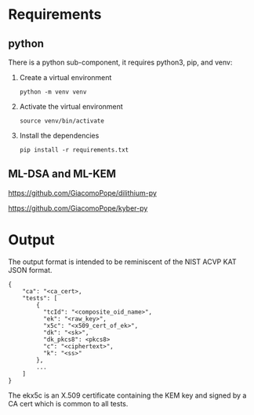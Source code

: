 # Requirements

## python
There is a python sub-component, it requires python3, pip, and venv:

1. Create a virtual environment
    ```shell
    python -m venv venv
    ```
2. Activate the virtual environment
    ```shell
    source venv/bin/activate
    ```
3. Install the dependencies

    ```shell
    pip install -r requirements.txt
    ```

## ML-DSA and ML-KEM

https://github.com/GiacomoPope/dilithium-py

https://github.com/GiacomoPope/kyber-py




# Output

The output format is intended to be reminiscent of the NIST ACVP KAT JSON format.

```
{
    "ca": "<ca_cert>,
    "tests": [
        {
          "tcId": "<composite_oid_name>",
          "ek": "<raw_key>",
          "x5c": "<x509_cert_of_ek>",
          "dk": "<sk>",
          "dk_pkcs8": <pkcs8>
          "c": "<ciphertext>",
          "k": "<ss>"
        },
        ...
    ]
}
```

The ekx5c is an X.509 certificate containing the KEM key and signed by a CA cert which is common to all tests.